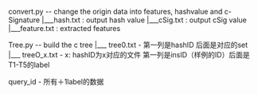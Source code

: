 convert.py  -- change the origin data into features, hashvalue and c-Signature
  |___hash.txt : output hash value
  |___cSig.txt : output cSig value
  |___feature.txt : extracted features

Tree.py -- build the c tree
  |___ tree0.txt - 第一列是hashID 后面是对应的set
  |___ treeO_x.txt - x: hashID为x对应的文件 第一列是insID（样例的ID）后面是T1-T5的label

query_id - 所有＋1label的数据

